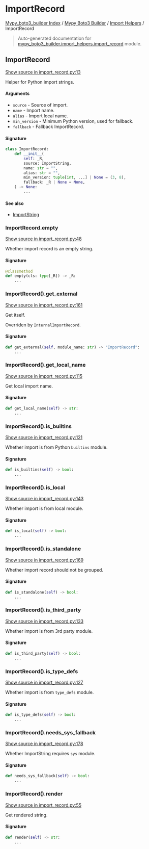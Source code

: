 # ImportRecord

[Mypy_boto3_builder Index](../../README.md#mypy_boto3_builder-index) /
[Mypy Boto3 Builder](../index.md#mypy-boto3-builder) /
[Import Helpers](./index.md#import-helpers) /
ImportRecord

> Auto-generated documentation for [mypy_boto3_builder.import_helpers.import_record](https://github.com/youtype/mypy_boto3_builder/blob/main/mypy_boto3_builder/import_helpers/import_record.py) module.

## ImportRecord

[Show source in import_record.py:13](https://github.com/youtype/mypy_boto3_builder/blob/main/mypy_boto3_builder/import_helpers/import_record.py#L13)

Helper for Python import strings.

#### Arguments

- `source` - Source of import.
- `name` - Import name.
- `alias` - Import local name.
- `min_version` - Minimum Python version, used for fallback.
- `fallback` - Fallback ImportRecord.

#### Signature

```python
class ImportRecord:
    def __init__(
        self: _R,
        source: ImportString,
        name: str = "",
        alias: str = "",
        min_version: tuple[int, ...] | None = (3, 8),
        fallback: _R | None = None,
    ) -> None:
        ...
```

#### See also

- [ImportString](./import_string.md#importstring)

### ImportRecord.empty

[Show source in import_record.py:48](https://github.com/youtype/mypy_boto3_builder/blob/main/mypy_boto3_builder/import_helpers/import_record.py#L48)

Whether import record is an empty string.

#### Signature

```python
@classmethod
def empty(cls: type[_R]) -> _R:
    ...
```

### ImportRecord().get_external

[Show source in import_record.py:161](https://github.com/youtype/mypy_boto3_builder/blob/main/mypy_boto3_builder/import_helpers/import_record.py#L161)

Get itself.

Overriden by `InternalImportRecord`.

#### Signature

```python
def get_external(self, module_name: str) -> "ImportRecord":
    ...
```

### ImportRecord().get_local_name

[Show source in import_record.py:115](https://github.com/youtype/mypy_boto3_builder/blob/main/mypy_boto3_builder/import_helpers/import_record.py#L115)

Get local import name.

#### Signature

```python
def get_local_name(self) -> str:
    ...
```

### ImportRecord().is_builtins

[Show source in import_record.py:121](https://github.com/youtype/mypy_boto3_builder/blob/main/mypy_boto3_builder/import_helpers/import_record.py#L121)

Whether import is from Python `builtins` module.

#### Signature

```python
def is_builtins(self) -> bool:
    ...
```

### ImportRecord().is_local

[Show source in import_record.py:143](https://github.com/youtype/mypy_boto3_builder/blob/main/mypy_boto3_builder/import_helpers/import_record.py#L143)

Whether import is from local module.

#### Signature

```python
def is_local(self) -> bool:
    ...
```

### ImportRecord().is_standalone

[Show source in import_record.py:169](https://github.com/youtype/mypy_boto3_builder/blob/main/mypy_boto3_builder/import_helpers/import_record.py#L169)

Whether import record should not be grouped.

#### Signature

```python
def is_standalone(self) -> bool:
    ...
```

### ImportRecord().is_third_party

[Show source in import_record.py:133](https://github.com/youtype/mypy_boto3_builder/blob/main/mypy_boto3_builder/import_helpers/import_record.py#L133)

Whether import is from 3rd party module.

#### Signature

```python
def is_third_party(self) -> bool:
    ...
```

### ImportRecord().is_type_defs

[Show source in import_record.py:127](https://github.com/youtype/mypy_boto3_builder/blob/main/mypy_boto3_builder/import_helpers/import_record.py#L127)

Whether import is from `type_defs` module.

#### Signature

```python
def is_type_defs(self) -> bool:
    ...
```

### ImportRecord().needs_sys_fallback

[Show source in import_record.py:178](https://github.com/youtype/mypy_boto3_builder/blob/main/mypy_boto3_builder/import_helpers/import_record.py#L178)

Whether ImportString requires `sys` module.

#### Signature

```python
def needs_sys_fallback(self) -> bool:
    ...
```

### ImportRecord().render

[Show source in import_record.py:55](https://github.com/youtype/mypy_boto3_builder/blob/main/mypy_boto3_builder/import_helpers/import_record.py#L55)

Get rendered string.

#### Signature

```python
def render(self) -> str:
    ...
```
